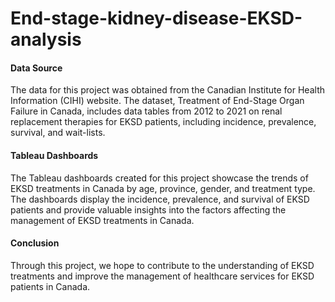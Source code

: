 # End-stage-kidney-disease-EKSD-analysis

#### Data Source
The data for this project was obtained from the Canadian Institute for Health Information (CIHI) website. The dataset, Treatment of End-Stage Organ Failure in Canada, includes data tables from 2012 to 2021 on renal replacement therapies for EKSD patients, including incidence, prevalence, survival, and wait-lists.

#### Tableau Dashboards
The Tableau dashboards created for this project showcase the trends of EKSD treatments in Canada by age, province, gender, and treatment type. The dashboards display the incidence, prevalence, and survival of EKSD patients and provide valuable insights into the factors affecting the management of EKSD treatments in Canada.

#### Conclusion
Through this project, we hope to contribute to the understanding of EKSD treatments and improve the management of healthcare services for EKSD patients in Canada.



